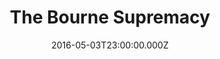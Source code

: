---
title: "The Bourne Supremacy"
year: 2004
date: 2016-05-03T23:00:00.000Z
permalink: /almanac/movies/2016-05-04-the-bourne-supremacy/index.html
rating: 3
tmdbid: 2502
---
